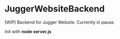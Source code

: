 # JuggerWebsiteBackend
[WIP] Backend for Jugger Website. Currently in pause.

Init with **node server.js**

